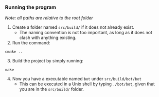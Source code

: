 ### Running the program

*Note: all paths are relative to the root folder*

1. Create a folder named `src/build/` if it does not already exist.
    - The naming convention is not too important, as long as it does not clash with anything existing.
2. Run the command:
```
cmake ..
```
3. Build the project by simply running:
```
make
```
4. Now you have a executable named `bot` under `src/build/bot/bot`
    - This can be executed in a Unix shell by typing `./bot/bot`, given that you are in the `src/build/` folder.
